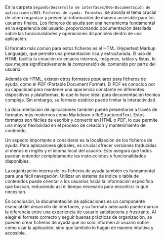En la carpeta `Segundo/Desarrollo de interfaces/006-Documentación de aplicaciones/001-Ficheros de ayuda. Formatos`, se aborda el tema crucial de cómo organizar y presentar información de manera accesible para los usuarios finales. Los ficheros de ayuda son una herramienta fundamental en la experiencia del usuario, proporcionando documentación detallada sobre las funcionalidades y operaciones disponibles dentro de una aplicación.

El formato más común para estos ficheros es el HTML (Hypertext Markup Language), que permite una presentación rica y estructurada. El uso de HTML facilita la creación de enlaces internos, imágenes, tablas y listas, lo que mejora significativamente la comprensión del contenido por parte del usuario.

Además de HTML, existen otros formatos populares para ficheros de ayuda, como el PDF (Portable Document Format). El PDF es conocido por su capacidad para mantener una apariencia constante en diferentes dispositivos y plataformas, lo que lo hace ideal para documentación técnica compleja. Sin embargo, su formato estático puede limitar la interactividad.

La documentación de aplicaciones también puede presentarse a través de formatos más modernos como Markdown o ReStructuredText. Estos formatos son fáciles de escribir y convertir en HTML o PDF, lo que permite una mayor flexibilidad en el proceso de creación y mantenimiento del contenido.

Un aspecto importante a considerar es la localización de los ficheros de ayuda. Para aplicaciones globales, es crucial ofrecer versiones traducidas al menos en inglés y el idioma local del usuario. Esto asegura que todos puedan entender completamente las instrucciones y funcionalidades disponibles.

La organización interna de los ficheros de ayuda también es fundamental para una fácil navegación. Utilizar un sistema de índice o tabla de contenidos puede orientar a los usuarios hacia la información específica que buscan, reduciendo así el tiempo necesario para encontrar lo que necesitan.

En conclusión, la documentación de aplicaciones es un componente esencial del desarrollo de interfaces, y su formato adecuado puede marcar la diferencia entre una experiencia de usuario satisfactoria y frustrante. Al elegir el formato correcto y seguir buenas prácticas de organización, se pueden crear ficheros de ayuda que no solo informen al usuario sobre cómo usar la aplicación, sino que también lo hagan de manera intuitiva y accesible.
